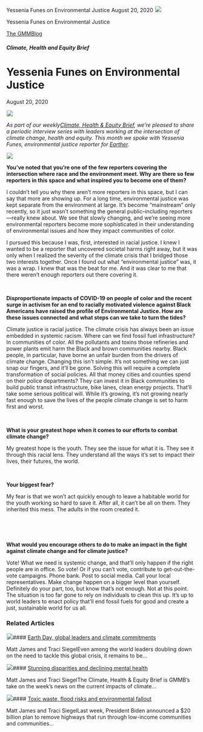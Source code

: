 



Yessenia Funes on Environmental Justice
August 20, 2020
![](data:image/gif;base64,R0lGODlhAQABAAAAACH5BAEKAAEALAAAAAABAAEAAAICTAEAOw==)![](https://www.gmmb.com/wp-content/uploads/2020/11/youth.jpg)



Yessenia Funes on Environmental Justice





 [The GMMBlog](/blog/)



##### Climate, Health and Equity Brief

 Yessenia Funes on Environmental Justice
=======================================


August 20, 2020



![](data:image/gif;base64,R0lGODlhAQABAAAAACH5BAEKAAEALAAAAAABAAEAAAICTAEAOw==)![](https://www.gmmb.com/wp-content/uploads/2020/11/youth-552x546.jpg) 


*As part of our weekly*[*Climate, Health & Equity Brief*](https://us4.campaign-archive.com/home/?u=f2f8c4bdabe1a2a83f914e813&id=4a13a601e2)*, we’re pleased to share a periodic interview series with leaders working at the intersection of climate change, health and equity. This month we spoke with Yessenia Funes, environmental justice reporter for* [*Earther*](https://urldefense.proofpoint.com/v2/url?u=https-3A__earther.gizmodo.com_&d=DwMFaQ&c=HdAUNv_EOZyljLc1cjbHCq-Eo7r1kRHoywhQbi81uaA&r=OlWCtgefXwdU4GCWoW0FDr4qslGw8TxjBzx3nmHvVzo&m=VmcChUdSBCua5fcR_yOJnXn2f2O-OSzOgDlFkaBGQlo&s=kuhpwZifXGNk1TYmdIfWqfK31x8avlsJ71ce66RQHYc&e=)*.*


![](data:image/gif;base64,R0lGODlhAQABAAAAACH5BAEKAAEALAAAAAABAAEAAAICTAEAOw==)![](https://www.gmmb.com/wp-content/uploads/Yessenia-Funes-1024x576.jpg)


**You’ve noted that you’re one of the few reporters covering the intersection where race and the environment meet. Why are there so few reporters in this space and what inspired you to become one of them?**


I couldn’t tell you why there aren’t more reporters in this space, but I can say that more are showing up. For a long time, environmental justice was kept separate from the environment at large. It’s become “mainstream” only recently, so it just wasn’t something the general public–including reporters—really knew about. We see that slowly changing, and we’re seeing more environmental reporters become more sophisticated in their understanding of environmental issues and how they impact communities of color.


I pursued this because I was, first, interested in racial justice. I knew I wanted to be a reporter that uncovered societal harms right away, but it was only when I realized the severity of the climate crisis that I bridged those two interests together. Once I found out what “environmental justice” was, it was a wrap. I knew that was the beat for me. And it was clear to me that there weren’t enough reporters out there covering it.


 


**Disproportionate impacts of COVID-19 on people of color and the recent surge in activism for an end to racially motivated violence against Black Americans have raised the profile of Environmental Justice. How are these issues connected and what steps can we take to turn the tides?**


Climate justice is racial justice. The climate crisis has always been an issue embedded in systemic racism. Where can we find fossil fuel infrastructure? In communities of color. All the pollutants and toxins those refineries and power plants emit harm the Black and brown communities nearby. Black people, in particular, have borne an unfair burden from the drivers of climate change. Changing this isn’t simple. It’s not something we can just snap our fingers, and it’ll be gone. Solving this will require a complete transformation of social policies. All that money cities and counties spend on their police departments? They can invest it in Black communities to build public transit infrastructure, bike lanes, clean energy projects. That’ll take some serious political will. While it’s growing, it’s not growing nearly fast enough to save the lives of the people climate change is set to harm first and worst.


 


**What is your greatest hope when it comes to our efforts to combat climate change?**


My greatest hope is the youth. They see the issue for what it is. They see it through this racial lens. They understand all the ways it’s set to impact their lives, their futures, the world.


 


**Your biggest fear?**


My fear is that we won’t act quickly enough to leave a habitable world for the youth working so hard to save it. After all, it can’t be all on them. They inherited this mess. The adults in the room created it.


 


 


**What would you encourage others to do to make an impact in the fight against climate change and for climate justice?**


Vote! What we need is systemic change, and that’ll only happen if the right people are in office. So vote! Or if you can’t vote, contribute to get-out-the-vote campaigns. Phone bank. Post to social media. Call your local representatives. Make change happen on a bigger level than yourself. Definitely do your part, too, but know that’s not enough. Not at this point. The situation is too far gone to rely on individuals to clean this up. It’s up to world leaders to enact policy that’ll end fossil fuels for good and create a just, sustainable world for us all.









### Related Articles

![](data:image/gif;base64,R0lGODlhAQABAAAAACH5BAEKAAEALAAAAAABAAEAAAICTAEAOw==)![](https://www.gmmb.com/wp-content/uploads/2021/04/b5197d82-9fb4-4c84-a8d9-e468348c4c67-380x200.jpg)#### [Earth Day, global leaders and climate commitments](https://www.gmmb.com/news/earth-day-global-leaders-and-climate-commitments/)

Matt James and Traci SiegelEven among the world leaders doubling down on the need to tackle this global crisis, it remains to be…

![](data:image/gif;base64,R0lGODlhAQABAAAAACH5BAEKAAEALAAAAAABAAEAAAICTAEAOw==)![](https://www.gmmb.com/wp-content/uploads/2021/04/4.16header-380x200.png)#### [Stunning disparities and declining mental health](https://www.gmmb.com/news/stunning-disparities-and-declining-mental-health/)

Matt James and Traci SiegelThe Climate, Health & Equity Brief is GMMB’s take on the week’s news on the current impacts of climate…

![](data:image/gif;base64,R0lGODlhAQABAAAAACH5BAEKAAEALAAAAAABAAEAAAICTAEAOw==)![](https://www.gmmb.com/wp-content/uploads/2021/04/Picture1-380x200.jpg)#### [Toxic waste, flood risks and environmental fallout](https://www.gmmb.com/news/toxic-waste-flood-risks-and-environmental-fallout/)

Matt James and Traci SiegelLast week, President Biden announced a $20 billion plan to remove highways that run through low-income communities and communities…




